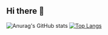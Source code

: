 ## Hi there 👋
![Anurag's GitHub stats](https://github-readme-stats.vercel.app/api?username=christopherjulien&show_icons=true&rank_icon=github,&hide_rank=true*&include_all_commits=true)
[![Top Langs](https://github-readme-stats.vercel.app/api/top-langs/?username=christopherjulien&hide=makefile,cmake&layout=donut)](https://github.com/christopherjulien/github-readme-stats)









